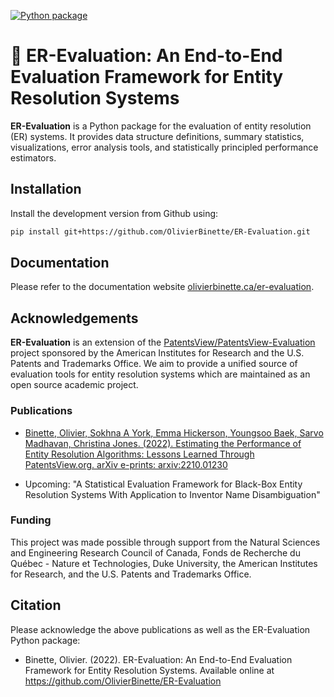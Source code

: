 [![Python package](https://github.com/OlivierBinette/er-evaluation/actions/workflows/python-package.yml/badge.svg)](https://github.com/OlivierBinette/er-evaluation/actions/workflows/python-package.yml)

# 🔎 ER-Evaluation: An End-to-End Evaluation Framework for Entity Resolution Systems

**ER-Evaluation** is a Python package for the evaluation of entity resolution (ER) systems. It provides data structure definitions, summary statistics, visualizations, error analysis tools, and statistically principled performance estimators.

## Installation

Install the development version from Github using:
```bash
pip install git+https://github.com/OlivierBinette/ER-Evaluation.git
```

## Documentation

Please refer to the documentation website [olivierbinette.ca/er-evaluation](http://olivierbinette.ca/er-evaluation/build/html/index.html).

## Acknowledgements

**ER-Evaluation** is an extension of the [PatentsView/PatentsView-Evaluation](https://github.com/PatentsView/PatentsView-Evaluation/) project sponsored by the American Institutes for Research and the U.S. Patents and Trademarks Office. We aim to provide a unified source of evaluation tools for entity resolution systems which are maintained as an open source academic project.

### Publications

- [Binette, Olivier, Sokhna A York, Emma Hickerson, Youngsoo Baek, Sarvo Madhavan, Christina Jones. (2022). Estimating the Performance of Entity Resolution Algorithms: Lessons Learned Through PatentsView.org. arXiv e-prints: arxiv:2210.01230](https://arxiv.org/abs/2210.01230)

- Upcoming: "A Statistical Evaluation Framework for Black-Box Entity Resolution Systems With Application to Inventor Name Disambiguation"

### Funding

This project was made possible through support from the Natural Sciences and Engineering Research Council of Canada, Fonds de Recherche du Québec - Nature et Technologies, Duke University, the American Institutes for Research, and the U.S. Patents and Trademarks Office.

## Citation

Please acknowledge the above publications as well as the ER-Evaluation Python package:

- Binette, Olivier. (2022). ER-Evaluation: An End-to-End Evaluation Framework for Entity Resolution Systems. Available online at https://github.com/OlivierBinette/ER-Evaluation